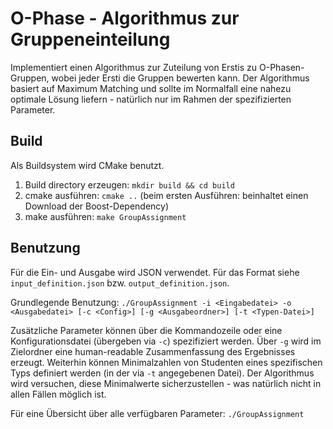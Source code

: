 <h1>O-Phase - Algorithmus zur Gruppeneinteilung</h1>

Implementiert einen Algorithmus zur Zuteilung von Erstis zu O-Phasen-Gruppen, wobei jeder Ersti die Gruppen bewerten kann.
Der Algorithmus basiert auf Maximum Matching und sollte im Normalfall eine nahezu optimale Lösung liefern - natürlich nur im Rahmen der spezifizierten Parameter.

Build
-----------

Als Buildsystem wird CMake benutzt.

1. Build directory erzeugen: `mkdir build && cd build`
2. cmake ausführen: `cmake ..` (beim ersten Ausführen: beinhaltet einen Download der Boost-Dependency)
3. make ausführen: `make GroupAssignment`

Benutzung
-----------

Für die Ein- und Ausgabe wird JSON verwendet. Für das Format siehe `input_definition.json` bzw. `output_definition.json`.

Grundlegende Benutzung:
```./GroupAssignment -i <Eingabedatei> -o <Ausgabedatei> [-c <Config>] [-g <Ausgabeordner>] [-t <Typen-Datei>]```

Zusätzliche Parameter können über die Kommandozeile oder eine Konfigurationsdatei (übergeben via `-c`) spezifiziert werden.
Über `-g` wird im Zielordner eine human-readable Zusammenfassung des Ergebnisses erzeugt.
Weiterhin können Minimalzahlen von Studenten eines spezifischen Typs definiert werden (in der via `-t` angegebenen Datei).
Der Algorithmus wird versuchen, diese Minimalwerte sicherzustellen - was natürlich nicht in allen Fällen möglich ist.

Für eine Übersicht über alle verfügbaren Parameter:
```./GroupAssignment```
